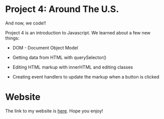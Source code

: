 # Project 4: Around The U.S.

And now, we code!!

Project 4 is an introduction to Javascript. We learned about a few new things:

* DOM - Document Object Model

* Getting data from HTML with querySelector()

* Editing HTML markup with innerHTML and editing classes

* Creating event handlers to update the markup when a button is clicked

# Website

The link to my website is [here](https://riz3npho3nix.github.io/web_project_4). Hope you enjoy!
